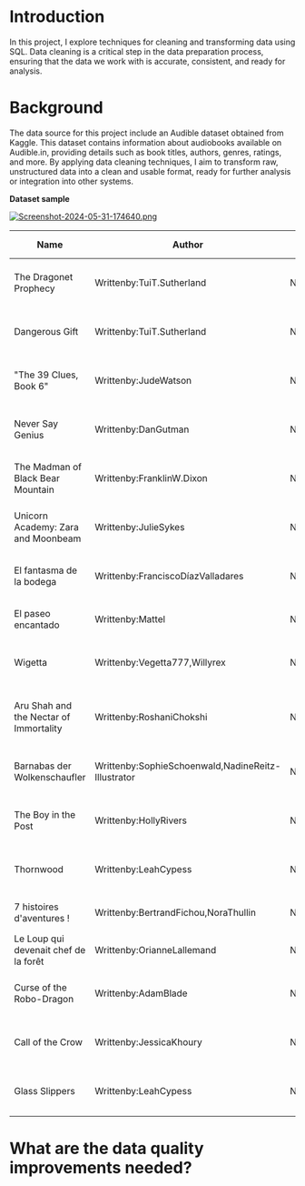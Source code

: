 # Introduction
In this project, I explore techniques for cleaning and transforming data using SQL. Data cleaning is a critical step in the data preparation process, ensuring that the data we work with is accurate, consistent, and ready for analysis.

# Background
The data source for this project include an Audible dataset obtained from Kaggle. This dataset contains information about audiobooks available on Audible.in, providing details such as book titles, authors, genres, ratings, and more. By applying data cleaning techniques, I aim to transform raw, unstructured data into a clean and usable format, ready for further analysis or integration into other systems.

**Dataset sample**

[![Screenshot-2024-05-31-174640.png](https://i.postimg.cc/FH5zfp9L/Screenshot-2024-05-31-174640.png)](https://postimg.cc/6yctgd4W)

| Name                                      | Author                                       | Narrator                                 | Time               | Release Date | Language | Stars                      | Price |
|-------------------------------------------|----------------------------------------------|------------------------------------------|--------------------|--------------|----------|----------------------------|-------|
| The Dragonet Prophecy                     | Writtenby:TuiT.Sutherland                    | Narratedby:ShannonMcManus                | 8 hrs and 32 mins  | 01-07-12     | English  | 5 out of 5 stars11 ratings | 820.00|
| Dangerous Gift                            | Writtenby:TuiT.Sutherland                    | Narratedby:ShannonMcManus                | 7 hrs and 51 mins  | 02-03-21     | English  | 5 out of 5 stars9 ratings  | 445.00|
| "The 39 Clues, Book 6"                    | Writtenby:JudeWatson                         | Narratedby:DavidPittu                    | 5 hrs and 10 mins  | 06-11-09     | English  | 5 out of 5 stars4 ratings  | 468.00|
| Never Say Genius                          | Writtenby:DanGutman                          | Narratedby:MichaelGoldstrom              | 5 hrs and 27 mins  | 23-08-13     | English  | 5 out of 5 stars8 ratings  | 585.00|
| The Madman of Black Bear Mountain         | Writtenby:FranklinW.Dixon                    | Narratedby:TimGregory                    | 2 hrs and 54 mins  | 07-06-16     | English  | 5 out of 5 stars3 ratings  | 305.00|
| Unicorn Academy: Zara and Moonbeam        | Writtenby:JulieSykes                         | Narratedby:KristinAtherton               | 1 hr and 35 mins   | 10-03-22     | English  | Not rated yet              | 266.00|
| El fantasma de la bodega                  | Writtenby:FranciscoDíazValladares            | Narratedby:NuriaSamsó                    | 2 hrs and 23 mins  | 04-04-22     | spanish  | Not rated yet              | 192.00|
| El paseo encantado                        | Writtenby:Mattel                             | Narratedby:VanessaPérezJurado            | 33 mins            | 01-04-22     | spanish  | Not rated yet              | 76.00 |
| Wigetta                                   | Writtenby:Vegetta777,Willyrex                | Narratedby:ÁlexdePorrata                 | 3 hrs and 37 mins  | 05-04-22     | spanish  | Not rated yet              | 192.00|
| Aru Shah and the Nectar of Immortality    | Writtenby:RoshaniChokshi                     | Narratedby:SoneelaNankani                | 11 hrs and 19 mins | 05-04-22     | English  | Not rated yet              | 821.00|
| Barnabas der Wolkenschaufler              | Writtenby:SophieSchoenwald,NadineReitz-Illustrator | Narratedby:BerndReheuser           | 2 hrs and 56 mins  | 04-04-22     | german   | Not rated yet              | 200.00|
| The Boy in the Post                       | Writtenby:HollyRivers                        | Narratedby:SusieTrayling                 | 6 hrs and 58 mins  | 01-04-22     | English  | Not rated yet              | 706.00|
| Thornwood                                 | Writtenby:LeahCypess                         | Narratedby:JessicaAlmasy                 | 5 hrs and 41 mins  | 05-04-22     | English  | Not rated yet              | 904.00|
| 7 histoires d'aventures !                 | Writtenby:BertrandFichou,NoraThullin | Narratedby:GuyChappelier,FrédéricSanchez,MarieZidi | 43 mins | 11-02-22 | french   | Not rated yet              | 679.00|
| Le Loup qui devenait chef de la forêt     | Writtenby:OrianneLallemand                   | Narratedby:WillProduction                | 9 mins             | 01-04-22     | french   | Not rated yet              | 112.00|
| Curse of the Robo-Dragon                  | Writtenby:AdamBlade                          | Narratedby:TheoSolomon                   | 2 hrs and 6 mins   | 01-04-22     | English  | Not rated yet              | 531.00|
| Call of the Crow                          | Writtenby:JessicaKhoury                      | Narratedby:MichaelGallagher,EmilyEiden   | 9 hrs and 30 mins  | 05-04-22     | English  | Not rated yet              | 586.00|
| Glass Slippers                            | Writtenby:LeahCypess                         | Narratedby:KeylorLeigh                   | 5 hrs and 38 mins  | 05-04-22     | English  | Not rated yet              | 904.00|

<!--End of table-->

# What are the data quality improvements needed?
